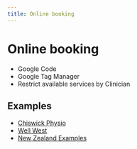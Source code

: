 ```yaml
---
title: Online booking
---
```


# Online booking

- Google Code
- Google Tag Manager
- Restrict available services by Clinician

## Examples

- [Chiswick Physio](https://ukappts.gensolve.com/chiswick_physio)
- [Well West](http://www.wellwest.co.nz/)
- [New Zealand Examples](https://www.google.com/search?q=site%3Anzappts.gensolve.com+nz&oq=site%3A&aqs=chrome.2.69i57j69i59l3j69i58j69i65l2.3133j0j7&sourceid=chrome&ie=UTF-8)
